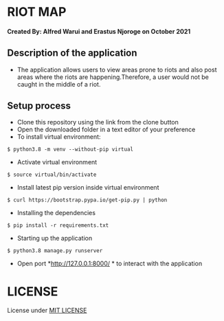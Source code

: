 # RIOT MAP
#### Created By: **Alfred Warui** and **Erastus Njoroge** on October 2021
## Description of the application
- The application  allows users to view areas prone to riots and also  post areas where the riots are happening.Therefore, a user would not be caught in the middle of a riot.

## Setup process
* Clone this repository using the link from the clone button
* Open the downloaded folder in a text editor of your preference
* To install virtual environment:
```
$ python3.8 -m venv --without-pip virtual
```
* Activate virtual environment
```
$ source virtual/bin/activate
```
* Install latest pip version inside virtual environment
```
$ curl https://bootstrap.pypa.io/get-pip.py | python
```
* Installing the dependencies
```
$ pip install -r requirements.txt
```
* Starting up the application
```
$ python3.8 manage.py runserver
```

* Open port *http://127.0.0.1:8000/ * to interact with the application
# LICENSE
License under [MIT LICENSE](LICENSE)